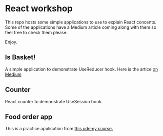 # React workshop

This repo hosts some simple applications to use to explain React concents. Some of the applications have a Medium article coming along with them so feel free to check them please.

Enjoy.

## Is Basket!

A simple application to demonstrate UseReducer hook. Here is the artice [on Medium](https://tasbasi.medium.com/react-usereducer-hook-made-simple-1df1f9838bb9)

## Counter

React counter to demonstrate UseSession hook.

## Food order app

This is a practice application from [this udemy course.](https://www.udemy.com/course/react-the-complete-guide-incl-redux)
